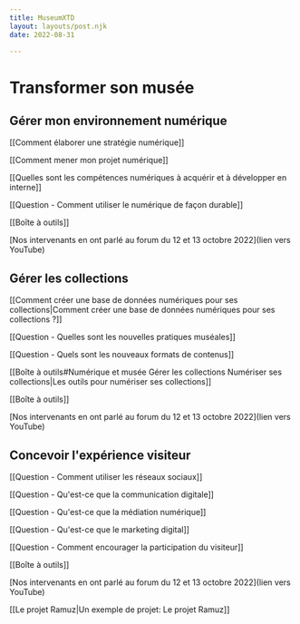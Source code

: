 ```yaml
---
title: MuseumXTD  
layout: layouts/post.njk  
date: 2022-08-31

---
```

# Transformer son musée
## Gérer mon environnement numérique

[[Comment élaborer une stratégie numérique]]

[[Comment mener mon projet numérique]]

[[Quelles sont les compétences numériques à acquérir et à développer en interne]]

[[Question - Comment utiliser le numérique de façon durable]]

[[Boîte à outils]]

[Nos intervenants en ont parlé au forum du 12 et 13 octobre 2022](lien vers YouTube)

## Gérer les collections
[[Comment créer une base de données numériques pour ses collections|Comment créer une base de données numériques pour ses collections ?]]

[[Question - Quelles sont les nouvelles pratiques muséales]]

[[Question - Quels sont les nouveaux formats de contenus]]

[[Boîte à outils#Numérique et musée Gérer les collections Numériser ses collections|Les outils pour numériser ses collections]]

[[Boîte à outils]]

[Nos intervenants en ont parlé au forum du 12 et 13 octobre 2022](lien vers YouTube)


## Concevoir l'expérience visiteur
[[Question - Comment utiliser les réseaux sociaux]]

[[Question - Qu'est-ce que la communication digitale]]

[[Question - Qu'est-ce que la médiation numérique]]

[[Question - Qu'est-ce que le marketing digital]]

[[Question - Comment encourager la participation du visiteur]]

[[Boîte à outils]]

[Nos intervenants en ont parlé au forum du 12 et 13 octobre 2022](lien vers YouTube)

[[Le projet Ramuz|Un exemple de projet: Le projet Ramuz]]



